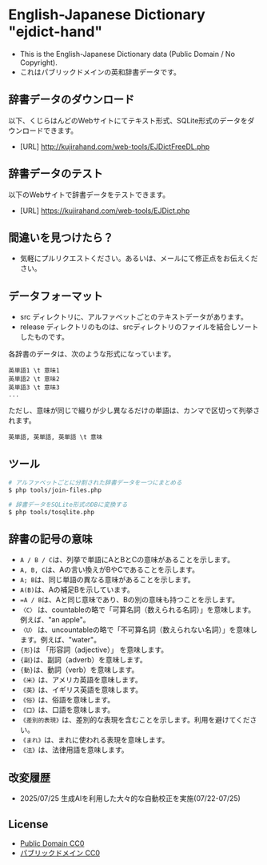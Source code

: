 # English-Japanese Dictionary "ejdict-hand"

- This is the English-Japanese Dictionary data (Public Domain / No Copyright).
- これはパブリックドメインの英和辞書データです。

## 辞書データのダウンロード

以下、くじらはんどのWebサイトにてテキスト形式、SQLite形式のデータをダウンロードできます。

- [URL] http://kujirahand.com/web-tools/EJDictFreeDL.php

## 辞書データのテスト

以下のWebサイトで辞書データをテストできます。

- [URL] https://kujirahand.com/web-tools/EJDict.php

## 間違いを見つけたら？

- 気軽にプルリクエストください。あるいは、メールにて修正点をお伝えください。

## データフォーマット

- src ディレクトリに、アルファベットごとのテキストデータがあります。
- release ディレクトリのものは、srcディレクトリのファイルを結合しソートしたものです。

各辞書のデータは、次のような形式になっています。

```
英単語1 \t 意味1
英単語2 \t 意味2
英単語3 \t 意味3
...
```

ただし、意味が同じで綴りが少し異なるだけの単語は、カンマで区切って列挙されます。

```
英単語, 英単語, 英単語 \t 意味
```

## ツール

```sh
# アルファベットごとに分割された辞書データを一つにまとめる
$ php tools/join-files.php

# 辞書データをSQLite形式のDBに変換する
$ php tools/tosqlite.php
```

## 辞書の記号の意味

- `A / B / C`は、列挙で単語にAとBとCの意味があることを示します。
- `A, B, C`は、Aの言い換えがBやCであることを示します。
- `A; B`は、同じ単語の異なる意味があることを示します。
- `A(B)`は、Aの補足Bを示しています。
- `=A / B`は、Aと同じ意味であり、Bの別の意味も持つことを示します。
- `〈C〉` は、countableの略で「可算名詞（数えられる名詞）」を意味します。例えば、"an apple"。
- `〈U〉` は、uncountableの略で「不可算名詞（数えられない名詞）」を意味します。例えば、"water"。
- `{形}`は 「形容詞（adjective）」 を意味します。
- `{副}`は、副詞（adverb）を意味します。
- `{動}`は、動詞（verb）を意味します。
- `《米》`は、アメリカ英語を意味します。
- `《英》`は、イギリス英語を意味します。
- `《俗》`は、俗語を意味します。
- `《口》`は、口語を意味します。
- `《差別的表現》`は、差別的な表現を含むことを示します。利用を避けてください。
- `《まれ》`は、まれに使われる表現を意味します。
- `《法》`は、法律用語を意味します。

## 改変履歴

- 2025/07/25 生成AIを利用した大々的な自動校正を実施(07/22-07/25)

## License

- [Public Domain CC0](https://creativecommons.org/publicdomain/zero/1.0/)
- [パブリックドメイン CC0](https://creativecommons.org/publicdomain/zero/1.0/deed.ja)
